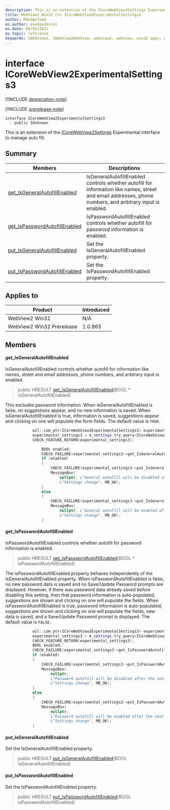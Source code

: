 ```yaml
---
description: This is an extension of the ICoreWebView2Settings Experimental interface to manage auto fill.
title: WebView2 Win32 C++ ICoreWebView2ExperimentalSettings3
author: MSEdgeTeam
ms.author: msedgedevrel
ms.date: 06/03/2021
ms.topic: reference
keywords: IWebView2, IWebView2WebView, webview2, webview, win32 apps, win32, edge, ICoreWebView2, ICoreWebView2Controller, browser control, edge html, ICoreWebView2ExperimentalSettings3
---
```


# interface ICoreWebView2ExperimentalSettings3

[!INCLUDE [deprecation-note](../includes/deprecation-note.md)]

[!INCLUDE [prerelease-note](../includes/prerelease-note.md)]

```
interface ICoreWebView2ExperimentalSettings3
  : public IUnknown
```

This is an extension of the [ICoreWebView2Settings](icorewebview2settings.md) Experimental interface to manage auto fill.

## Summary

 Members                        | Descriptions
--------------------------------|---------------------------------------------
[get_IsGeneralAutofillEnabled](#get_isgeneralautofillenabled) | IsGeneralAutofillEnabled controls whether autofill for information like names, street and email addresses, phone numbers, and aribtrary input is enabled.
[get_IsPasswordAutofillEnabled](#get_ispasswordautofillenabled) | IsPasswordAutofillEnabled controls whether autofill for password information is enabled.
[put_IsGeneralAutofillEnabled](#put_isgeneralautofillenabled) | Set the IsGeneralAutofillEnabled property.
[put_IsPasswordAutofillEnabled](#put_ispasswordautofillenabled) | Set the IsPasswordAutofillEnabled property.

## Applies to

Product                         | Introduced
--------------------------------|---------------------------------------------
WebView2 Win32            |    N/A
WebView2 Win32 Prerelease |    1.0.865

## Members

#### get_IsGeneralAutofillEnabled

IsGeneralAutofillEnabled controls whether autofill for information like names, street and email addresses, phone numbers, and aribtrary input is enabled.

> public HRESULT [get_IsGeneralAutofillEnabled](#get_isgeneralautofillenabled)(BOOL * isGeneralAutofillEnabled)

This excludes password information. When isGeneralAutofillEnabled is false, no suggestions appear, and no new information is saved. When isGeneralAutofillEnabled is true, information is saved, suggestions appear and clicking on one will populate the form fields. The default value is `TRUE`.

```cpp
            wil::com_ptr<ICoreWebView2ExperimentalSettings3> experimental_settings3;
            experimental_settings3 = m_settings.try_query<ICoreWebView2ExperimentalSettings3>();
            CHECK_FEATURE_RETURN(experimental_settings3);

                BOOL enabled;
                CHECK_FAILURE(experimental_settings3->get_IsGeneralAutofillEnabled(&enabled));
                if (enabled)
                {
                    CHECK_FAILURE(experimental_settings3->put_IsGeneralAutofillEnabled(FALSE));
                    MessageBox(
                        nullptr, L"General autofill will be disabled after the next navigation.",
                        L"Settings change", MB_OK);
                }
                else
                {
                    CHECK_FAILURE(experimental_settings3->put_IsGeneralAutofillEnabled(TRUE));
                    MessageBox(
                        nullptr, L"General autofill will be enabled after the next navigation.",
                        L"Settings change", MB_OK);
                }
```

#### get_IsPasswordAutofillEnabled

IsPasswordAutofillEnabled controls whether autofill for password information is enabled.

> public HRESULT [get_IsPasswordAutofillEnabled](#get_ispasswordautofillenabled)(BOOL * isPasswordAutofillEnabled)

The isPasswordAutofillEnabled property behaves independently of the isGeneralAutofillEnabled property. When isPasswordAutofillEnabled is false, no new password data is saved and no Save/Update Password prompts are displayed. However, if there was password data already saved before disabling this setting, then that password information is auto-populated, suggestions are shown and clicking on one will populate the fields. When isPasswordAutofillEnabled is true, password information is auto-populated, suggestions are shown and clicking on one will populate the fields, new data is saved, and a Save/Update Password prompt is displayed. The default value is `FALSE`.

```cpp
            wil::com_ptr<ICoreWebView2ExperimentalSettings3> experimental_settings3;
            experimental_settings3 = m_settings.try_query<ICoreWebView2ExperimentalSettings3>();
            CHECK_FEATURE_RETURN(experimental_settings3);
            BOOL enabled;
            CHECK_FAILURE(experimental_settings3->get_IsPasswordAutofillEnabled(&enabled));
            if (enabled)
            {
                CHECK_FAILURE(experimental_settings3->put_IsPasswordAutofillEnabled(FALSE));
                MessageBox(
                    nullptr,
                    L"Password autofill will be disabled after the next navigation.",
                    L"Settings change", MB_OK);
            }
            else
            {
                CHECK_FAILURE(experimental_settings3->put_IsPasswordAutofillEnabled(TRUE));
                MessageBox(
                    nullptr,
                    L"Password autofill will be enabled after the next navigation.",
                    L"Settings change", MB_OK);
            }
```

#### put_IsGeneralAutofillEnabled

Set the IsGeneralAutofillEnabled property.

> public HRESULT [put_IsGeneralAutofillEnabled](#put_isgeneralautofillenabled)(BOOL isGeneralAutofillEnabled)

#### put_IsPasswordAutofillEnabled

Set the IsPasswordAutofillEnabled property.

> public HRESULT [put_IsPasswordAutofillEnabled](#put_ispasswordautofillenabled)(BOOL isPasswordAutofillEnabled)

